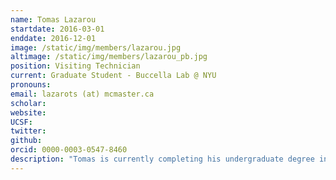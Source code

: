 ```yaml
---
name: Tomas Lazarou
startdate: 2016-03-01
enddate: 2016-12-01
image: /static/img/members/lazarou.jpg
altimage: /static/img/members/lazarou_pb.jpg
position: Visiting Technician
current: Graduate Student - Buccella Lab @ NYU
pronouns:
email: lazarots (at) mcmaster.ca
scholar:
website:
UCSF:
twitter:
github:
orcid: 0000-0003-0547-8460
description: "Tomas is currently completing his undergraduate degree in Chemical Biology at McMaster University. He is joining the Fraser lab for 8 months to complete the co-op portion of his degree. He previously worked with Dr. Lori Burrows studying antibiotic resistance and peptidoglycan recycling  in P. aeruginosa. He then completed his fourth year thesis in Dr. Giuseppe Melacini's lab investigating dynamics of Protein Kinase A using NMR."
---
```

